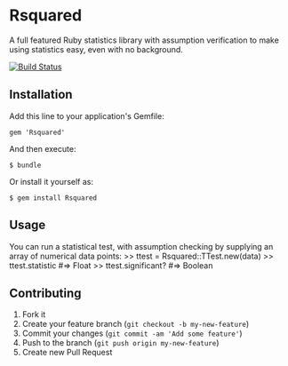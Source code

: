 # Rsquared

A full featured Ruby statistics library with assumption verification to make using statistics easy, 
even with no background.

[![Build Status](https://travis-ci.org/dacohen/Rsquared.png)](https://travis-ci.org/dacohen/Rsquared)

## Installation

Add this line to your application's Gemfile:

    gem 'Rsquared'

And then execute:

    $ bundle

Or install it yourself as:

    $ gem install Rsquared

## Usage

You can run a statistical test, with assumption checking by supplying an array of numerical data points:
    >> ttest = Rsquared::TTest.new(data)
    >> ttest.statistic #=> Float
    >> ttest.significant? #=> Boolean

## Contributing

1. Fork it
2. Create your feature branch (`git checkout -b my-new-feature`)
3. Commit your changes (`git commit -am 'Add some feature'`)
4. Push to the branch (`git push origin my-new-feature`)
5. Create new Pull Request
